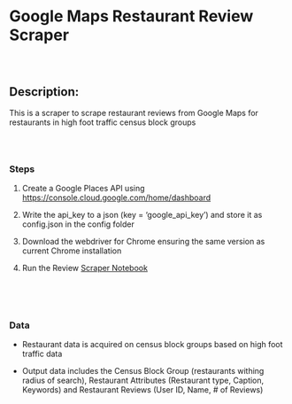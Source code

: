 Google Maps Restaurant Review Scraper
=====================================

###  

Description:
------------

This is a scraper to scrape restaurant reviews from Google Maps for restaurants
in high foot traffic census block groups

###  

### Steps

1.  Create a Google Places API using
    https://console.cloud.google.com/home/dashboard

2.  Write the api_key to a json (key = ‘google_api_key’) and store it as
    config.json in the config folder

3.  Download the webdriver for Chrome ensuring the same version as current
    Chrome installation

4.  Run the Review [Scraper
    Notebook](https://nbviewer.org/github/swami84/Google-Maps-Review-Scraper/blob/main/notebooks/Review%20Scraper.ipynb)

 

 

### Data

-   Restaurant data is acquired on census block groups based on high foot
    traffic data

-   Output data includes the Census Block Group (restaurants withing radius of
    search), Restaurant Attributes (Restaurant type, Caption, Keywords) and
    Restaurant Reviews (User ID, Name, \# of Reviews)
